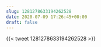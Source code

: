 ```yaml
---
slug: 1281278633194262528
date: 2020-07-09 17:26:45+00:00
draft: false
---
```


{{< tweet 1281278633194262528 >}}
